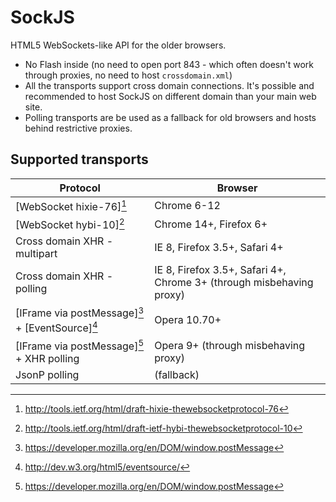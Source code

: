 
SockJS
======

HTML5 WebSockets-like API for the older browsers.

 * No Flash inside (no need to open port 843 - which often doesn't
   work through proxies, no need to host `crossdomain.xml`)
 * All the transports support cross domain connections. It's possible
   and recommended to host SockJS on different domain than your main
   web site.
 * Polling transports are be used as a fallback for old browsers and
   hosts behind restrictive proxies.


Supported transports
--------------------

Protocol                                          | Browser
------------------------------------------------- | -------------
[WebSocket hixie-76][^1]                          | Chrome 6-12
[WebSocket hybi-10][^2]                           | Chrome 14+, Firefox 6+
Cross domain XHR - multipart                      | IE 8, Firefox 3.5+, Safari 4+
Cross domain XHR - polling                        | IE 8, Firefox 3.5+, Safari 4+, Chrome 3+ (through misbehaving proxy)
[IFrame via postMessage][^3] + [EventSource][^4]  | Opera 10.70+
[IFrame via postMessage][^3] + XHR polling        | Opera 9+ (through misbehaving proxy)
JsonP polling                                     | (fallback)


[^1]: http://tools.ietf.org/html/draft-hixie-thewebsocketprotocol-76
[^2]: http://tools.ietf.org/html/draft-ietf-hybi-thewebsocketprotocol-10
[^3]: https://developer.mozilla.org/en/DOM/window.postMessage
[^4]: http://dev.w3.org/html5/eventsource/
